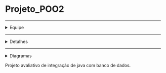 # Projeto_POO2
--------------------------------------------------------------------------------
<details>
<summary> Equipe </summary>
  
## Alunos
|      Equipe      |              Email             |
| :---:       | :---:       |
| Samuel de Souza  | samueldesouza200512@gmail.com  |
| Caio de Souza    | caiodesouza.cds@gmail.com      |

</details>

--------------------------------------------------------------------------------
  
<details>
<summary> Detalhes </summary>
  
## Equipe
|      Item        |        Valor       |
| :---:       | :---:       |
| Banco de Dados   | MySQL              |
| Schema           | Imobiliaria        |
</details>

--------------------------------------------------------------------------------

<details>
  <summary> Diagramas </summary>
  
## Diagrama MER
![Diagrama MER](/MER.jpg)

----------------------------------------------------------------------------------

## Diagrama UML
![Diagrama UML](/UML.jpg)
</details>

Projeto avaliativo de integração de java com banco de dados.
